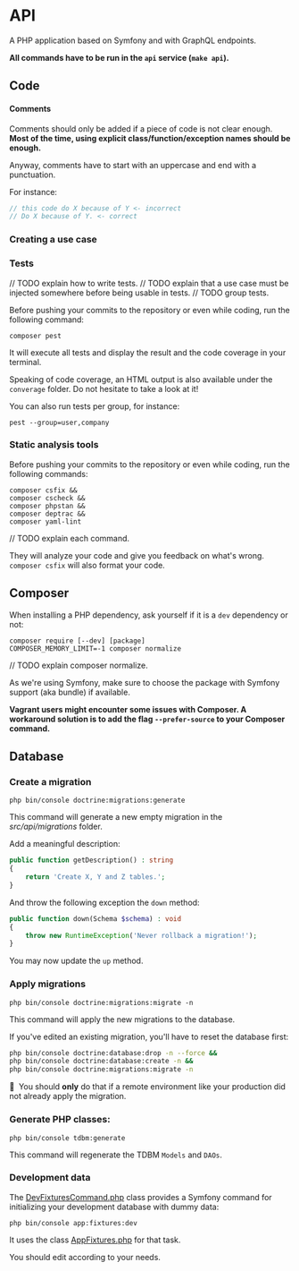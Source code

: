 # API

A PHP application based on Symfony and with GraphQL endpoints.

**All commands have to be run in the `api` service (`make api`).**

## Code

#### Comments

Comments should only be added if a piece of code is not clear enough.
**Most of the time, using explicit class/function/exception names should be enough.**

Anyway, comments have to start with an uppercase and end with a punctuation.

For instance:

```php
// this code do X because of Y <- incorrect
// Do X because of Y. <- correct
``` 

### Creating a use case

### Tests

// TODO explain how to write tests.
// TODO explain that a use case must be injected somewhere before being usable in tests.
// TODO group tests.

Before pushing your commits to the repository or even while coding, run the following command:

```
composer pest
```

It will execute all tests and display the result and the code coverage in your terminal.

Speaking of code coverage, an HTML output is also available under the `converage` folder.
Do not hesitate to take a look at it!

You can also run tests per group, for instance:

```
pest --group=user,company
```

### Static analysis tools

Before pushing your commits to the repository or even while coding, run the following commands:

```
composer csfix &&
composer cscheck &&
composer phpstan &&
composer deptrac &&
composer yaml-lint
```

// TODO explain each command.

They will analyze your code and give you feedback on what's wrong.
`composer csfix` will also format your code.

## Composer

When installing a PHP dependency, ask yourself if it is a `dev` dependency or not:

```
composer require [--dev] [package]
COMPOSER_MEMORY_LIMIT=-1 composer normalize
```

// TODO explain composer normalize.

As we're using Symfony, make sure to choose the package with Symfony support (aka bundle) if available.

**Vagrant users might encounter some issues with Composer. 
A workaround solution is to add the flag `--prefer-source` to your Composer command.**

## Database

### Create a migration

```
php bin/console doctrine:migrations:generate
```

This command will generate a new empty migration in the *src/api/migrations* folder.

Add a meaningful description:

```php
public function getDescription() : string
{
    return 'Create X, Y and Z tables.';
}
```

And throw the following exception the `down` method:

```php
public function down(Schema $schema) : void
{
    throw new RuntimeException('Never rollback a migration!');
}
```

You may now update the `up` method.

### Apply migrations

```
php bin/console doctrine:migrations:migrate -n
```

This command will apply the new migrations to the database.

If you've edited an existing migration, you'll have to reset the database first:

```bash title="console"
php bin/console doctrine:database:drop -n --force &&
php bin/console doctrine:database:create -n &&
php bin/console doctrine:migrations:migrate -n
```

📣&nbsp;&nbsp;You should **only** do that if a remote environment like your production did not already apply the migration.


### Generate PHP classes:

```
php bin/console tdbm:generate
```

This command will regenerate the TDBM `Models` and `DAOs`.

### Development data

The [DevFixturesCommand.php](src/Infrastructure/Command/DevFixturesCommand.php) class provides a Symfony command for 
initializing your development database with dummy data:

```
php bin/console app:fixtures:dev
```

It uses the class [AppFixtures.php](src/Infrastructure/Fixtures/AppFixtures.php) for that task.

You should edit according to your needs.